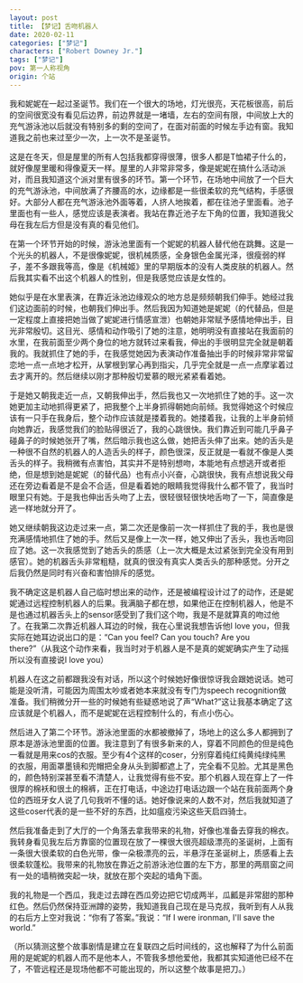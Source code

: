 ```yaml
---
layout: post
title: 【梦记】舌吻机器人
date: 2020-02-11
categories: ["梦记"]
characters: ["Robert Downey Jr."]
tags: ["梦记"]
pov: 第一人称视角
origin: 个站
---
```


我和妮妮在一起过圣诞节。我们在一个很大的场地，灯光很亮，天花板很高，前后的空间很宽没有看见后边界，前边界就是一堵墙，左右的空间有限，中间放上大的充气游泳池以后就没有特别多的剩的空间了，在面对前面的时候左手边有窗。我知道我之前也来过至少一次，上一次不是圣诞节。

这是在冬天，但是屋里的所有人包括我都穿得很薄，很多人都是T恤裙子什么的，就好像屋里暖和得像夏天一样。屋里的人非常非常多，像是妮妮在搞什么活动派对，而且我知道这个派对里有很多的环节。第一个环节，在场地中间放了一个巨大的充气游泳池，中间放满了齐腰高的水，边缘都是一些很柔软的充气结构，手感很好。大部分人都在充气游泳池外面等着，人挤人地挨着，都在往池子里面看。池子里面也有一些人，感觉应该是表演者。我站在靠近池子左下角的位置，我知道我父母在我左后方但是没有真的看见他们。

在第一个环节开始的时候，游泳池里面有一个妮妮的机器人替代他在跳舞。这是一个光头的机器人，不是很像妮妮，很机械质感，全身银色金属光泽，很瘦弱的样子，差不多跟我等高，像是《机械姬》里的早期版本的没有人类皮肤的机器人。然后我其实看不出这个机器人的性别，但是我感觉应该是女性的。

她似乎是在水里表演，在靠近泳池边缘观众的地方总是频频朝我们伸手。她经过我们这边面前的时候，也朝我们伸出手。然后我因为知道她是妮妮（的代替品，但是一定程度上直接把她当做了妮妮进行情感宣泄）也朝她非常赋予感情地伸出手，目光非常殷切。这目光、感情和动作吸引了她的注意，她明明没有直接站在我面前的水里，在我前面至少两个身位的地方就转过来看我，伸出的手很明显完全就是朝着我的。我就抓住了她的手，在我感觉她因为表演动作准备抽出手的时候非常非常留恋地一点一点地才松开，从掌根到掌心再到指尖，几乎完全就是一点一点摩挲着过去才离开的。然后继续以刚才那种殷切爱慕的眼光紧紧看着她。

于是她又朝我走近一点，又朝我伸出手，然后我也又一次地抓住了她的手。这一次她更加主动地抓得更紧了，把我整个上半身抓得朝她向前倾。我觉得她这个时候应该有一只手在我身后，整个动作应该就是搂着我的。她搂着我，让我的上半身前倾向她靠近，我感觉我们的脸贴得很近了，我的心跳很快。我们靠近到可能几乎鼻子碰鼻子的时候她张开了嘴，然后暗示我也这么做，她把舌头伸了出来。她的舌头是一种很不自然的机器人的人造舌头的样子，颜色很深，反正就是一看就不像是人类舌头的样子。我稍微有点害怕，其实并不是特别想吻，本能地有点想逃开或者拒绝，但是想到她是妮妮（的替代品）也有点小兴奋，心跳很快，我有点想说我父母还在旁边看着是不是会不合适，但是看着她的眼睛我觉得我什么都不管了，我当时眼里只有她。于是我也伸出舌头吻了上去，很轻很轻很快地舌吻了一下，简直像是逃一样地就分开了。

她又继续朝我这边走过来一点，第二次还是像前一次一样抓住了我的手，我也是很充满感情地抓住了她的手。然后又是像上一次一样，她又伸出了舌头，我也舌吻回应了她。这一次我感觉到了她舌头的质感（上一次大概是太过紧张到完全没有用到感官）。她的机器舌头非常粗糙，就真的很没有真实人类舌头的那种感觉。分开之后我仍然是同时有兴奋和害怕排斥的感觉。

我不确定这是机器人自己临时想出来的动作，还是被编程设计过了的动作，还是妮妮通过远程控制机器人的后果。我满脑子都在想，如果他正在控制机器人，他是不是也通过机器舌头上的sensor感受到了我们这个吻，我是不是就算真的吻过他了。在我第二次靠近机器人耳边的时候，我在心里说我想告诉他I love you，但我实际在她耳边说出口的是：“Can you feel? Can you touch? Are you there?”（从我这个动作来看，我当时对于机器人是不是真的妮妮确实产生了动摇所以没有直接说I love you）

机器人在这之前都跟我没有对话，所以这个时候她好像很惊讶我会跟她说话。她可能是没听清，可能因为周围太吵或者她本来就没有专门为speech recognition做准备。我们稍微分开一些的时候她有些疑惑地说了声“What?”这让我基本确定了这应该就是个机器人，而不是妮妮在远程控制什么的，有点小伤心。

然后进入了第二个环节。游泳池里面的水都被撤掉了，场地上的这么多人都拥到了原本是游泳池里面的位置。我注意到了有很多新来的人，穿着不同颜色的但是纯色一看就是用来cos的衣服。至少有4个这样的coser，分别穿着纯红纯黄纯绿纯黑的衣服，用面罩墨镜和兜帽把全身从头到脚都遮上了，完全看不见脸。尤其是黑色的，颜色特别深甚至看不清楚人，让我觉得有些不安。那个机器人现在穿上了一件很厚的棉袄和很土的棉裤，正在打电话，中途边打电话边跟一个站在我前面两个身位的西班牙女人说了几句我听不懂的话。她好像说来的人数不对，然后我就知道了这些coser代表的是一些不好的东西，比如瘟疫污染这些天启四骑士。

然后我准备走到了大厅的一个角落去拿我带来的礼物，好像也准备去穿我的棉衣。我转身看见我左后方靠窗的位置现在放了一棵很大很亮超级漂亮的圣诞树，上面有一条很大很柔软的白色光带，像一朵极漂亮的云，半悬浮在圣诞树上，质感看上去很柔软蓬松。我带来的礼物放在靠近之前游泳池位置的左下方，那里的两扇窗之间有一处的墙稍微突起一块，就放在那个突起的墙角下面。

我的礼物是一个西瓜，我走过去蹲在西瓜旁边把它切成两半，瓜瓤是非常甜的那种红色。然后仍然保持亚洲蹲的姿势，我知道我自己现在是马克叔，我听到有人从我的右后方上空对我说：“你有了答案。”我说：“If I were ironman, I'll save the world.”

（所以猜测这整个故事剧情是建立在复联四之后时间线的，这也解释了为什么前面用的是妮妮的机器人而不是他本人，不管我多想他爱他，我都其实知道他已经不在了，不管远程还是现场他都不可能出现的，所以这整个故事是把刀。）